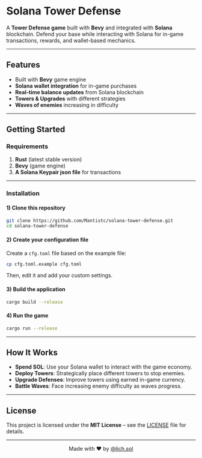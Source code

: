 # Solana Tower Defense

A **Tower Defense game** built with **Bevy** and integrated with **Solana** blockchain. Defend your base while interacting with Solana for in-game transactions, rewards, and wallet-based mechanics.

---

## **Features**
- Built with **Bevy** game engine
- **Solana wallet integration** for in-game purchases
- **Real-time balance updates** from Solana blockchain
- **Towers & Upgrades** with different strategies
- **Waves of enemies** increasing in difficulty

---

## **Getting Started**

### **Requirements**
1. **Rust** (latest stable version)
2. **Bevy** (game engine)
3. **A Solana Keypair json file** for transactions

---

### **Installation**

#### **1) Clone this repository**
```bash
git clone https://github.com/Mantistc/solana-tower-defense.git
cd solana-tower-defense
```

#### **2) Create your configuration file**
Create a `cfg.toml` file based on the example file:
```bash
cp cfg.toml.example cfg.toml
```
Then, edit it and add your custom settings.

#### **3) Build the application**
```bash
cargo build --release
```

#### **4) Run the game**
```bash
cargo run --release
```

---

## **How It Works**
- **Spend SOL**: Use your Solana wallet to interact with the game economy.
- **Deploy Towers**: Strategically place different towers to stop enemies.
- **Upgrade Defenses**: Improve towers using earned in-game currency.
- **Battle Waves**: Face increasing enemy difficulty as waves progress.

---

## License
This project is licensed under the **MIT License** – see the [LICENSE](./LICENSE) file for details.

---

<p align="center">
  Made with ❤️ by <a href="https://twitter.com/lich01_" target="_blank">@lich.sol</a>
</p>

